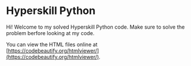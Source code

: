 # Hyperskill Python

Hi! Welcome to my solved Hyperskill Python code.
Make sure to solve the problem berfore looking at my code.

You can view the HTML files online at [https://codebeautify.org/htmlviewer/](https://codebeautify.org/htmlviewer/).

